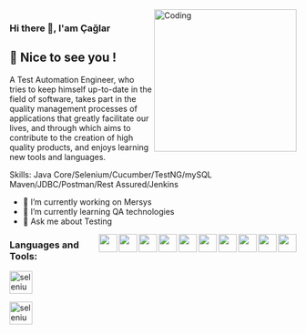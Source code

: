 <img align="right" alt="Coding" width="250" src="https://camo.githubusercontent.com/5ddf73ad3a205111cf8c686f687fc216c2946a75005718c8da5b837ad9de78c9/68747470733a2f2f7468756d62732e6766796361742e636f6d2f4576696c4e657874446576696c666973682d736d616c6c2e676966">

### Hi there 👋, I'am Çağlar
## 🎉 Nice to see you !

A Test Automation Engineer, who tries to keep himself up-to-date in the field of software, takes part in the quality management processes of applications that greatly facilitate our lives, and through which aims to contribute to the creation of high quality products, and enjoys learning new tools and languages.

Skills: Java Core/Selenium/Cucumber/TestNG/mySQL
        Maven/JDBC/Postman/Rest Assured/Jenkins


- 🔭 I’m currently working on Mersys 
- 🌱 I’m currently learning QA technologies 
- 💬 Ask me about Testing 

<img align="right"  width="32" src="https://user-images.githubusercontent.com/103858540/194759966-0d8cbfbb-3206-43d1-923c-c177b9cfd13b.png">
<img align="right"  width="32" src="https://user-images.githubusercontent.com/103858540/194759969-527c525d-45a9-424e-bc89-14764f698ca4.png">
<img align="right"  width="32" src="https://user-images.githubusercontent.com/103858540/194760018-93d8b1dc-8690-49b1-a933-0beaa559e7fc.png">
<img align="right"  width="32" src="https://user-images.githubusercontent.com/103858540/194760021-980d3722-62f6-475f-874a-5e90d8ffb27f.png">
<img align="right"  width="32" src="https://user-images.githubusercontent.com/103858540/194760022-7c0dbe5c-dc88-40f4-af64-d29e102388a6.png">
<img align="right"  width="32" src="https://user-images.githubusercontent.com/103858540/194760171-df329be9-cacc-4b90-a03c-fbf650ff30ae.png">
<img align="right"  width="32" src="https://user-images.githubusercontent.com/103858540/194760206-1fd012a2-af22-4457-a676-e261f4a95356.png">
<img align="right"  width="32" src="https://user-images.githubusercontent.com/103858540/194760207-cadf437c-5fe2-421a-8131-eab0a256f29c.png">
<img align="right"  width="32" src="https://user-images.githubusercontent.com/103858540/194760213-70c308c0-bc81-4ca9-8eb9-241c4ee940f9.png">
<img align="right"  width="32" src="https://user-images.githubusercontent.com/103858540/194760331-56114638-c2af-4c14-a142-da2b19c04fe1.png">
<h3 align="left">Languages and Tools:</h3>
<p align="left"> <a href="https://www.selenium.dev" target="_blank" rel="noreferrer"> <img src="https://raw.githubusercontent.com/detain/svg-logos/780f25886640cef088af994181646db2f6b1a3f8/svg/selenium-logo.svg" alt="selenium" width="40" height="40"/> </a> </p>
<p align="left"> <a href="https://www.selenium.dev" target="_blank" rel="noreferrer"> <img src="https://user-images.githubusercontent.com/103858540/194759966-0d8cbfbb-3206-43d1-923c-c177b9cfd13b.png" alt="selenium" width="40" height="40"/> </a> </p>





